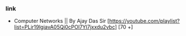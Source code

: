
### link
- Computer Networks || By Ajay Das Sir [https://youtube.com/playlist?list=PLir19lgiavA05Qi0cPOl7Yl7jxxdu2vbc] [70 +]

